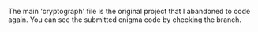 The main 'cryptograph' file is the original project that I abandoned to code again. You can see the submitted enigma code by checking the branch.
